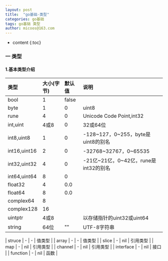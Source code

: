 ```yaml
---
layout: post
title:  "go基础-类型"
categories: go基础
tags: go基础 类型
author: micoos@163.com
---
```


* content
{:toc}



### 一 类型
#### 1.基本类型介绍
| 类型 | 大小(字节) | 默认值 | 说明 |
| :------| :------ | :------ | :------ |
| bool  | 1  |  false  |   |
| byte  | 1 |  0  |  uint8 |
| rune    | 4 |  0  |  Unicode Code Point,int32  |
| int,uint   | 4或8 |  0  | 32或64位  |
| int8,uint8   | 1  |  0  |  -128~127，0~255，byte是uint8的别名  |
| int16,uint16 | 2 |  0  |  -32768~32767，0~65535  |
| int32,uint32   | 4 |  0  |  -21亿~21亿，0~42亿，rune是int32的别名  |
| int64,uint64  | 8 |  0  |  |
| float32  | 4 |  0.0  |  |
| float64  | 8 |  0.0  |  |
| complex64  | 8 |    |  |
| complex128  | 16 |    |  |
| uintptr  | 4或8 |    |  以存储指针的uint32或uint64  |
| string  | 64位 |  ""  |  UTF-8字符串  |

| struce  | - | - | 值类型 |
| array  | - | - | 值类型 |
| slice  | - | nil | 引用类型 |
| map  | - | nil | 引用类型 |
| channel  | - | nil | 引用类型 |
| interface  | - | nil | 接口 |
| function  | - | nil | 函数 |
